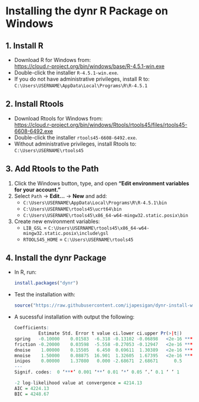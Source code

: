 # Installing the **dynr** R Package on Windows

## 1. Install R
- Download R for Windows from:  
  <https://cloud.r-project.org/bin/windows/base/R-4.5.1-win.exe>  
- Double-click the installer `R-4.5.1-win.exe`.  
- If you do not have administrative privileges, install R to:  
  `C:\Users\USERNAME\AppData\Local\Programs\R\R-4.5.1`

## 2. Install Rtools
- Download Rtools for Windows from:  
  <https://cloud.r-project.org/bin/windows/Rtools/rtools45/files/rtools45-6608-6492.exe>  
- Double-click the installer `rtools45-6608-6492.exe`.  
- Without administrative privileges, install Rtools to:  
  `C:\Users\USERNAME\rtools45`

## 3. Add Rtools to the Path
1. Click the Windows button, type, and open **“Edit environment variables for your account.”**  
2. Select `Path` → **Edit…** → **New** and add:
   - `C:\Users\USERNAME\AppData\Local\Programs\R\R-4.5.1\bin`
   - `C:\Users\USERNAME\rtools45\ucrt64\bin`
   - `C:\Users\USERNAME\rtools45\x86_64-w64-mingw32.static.posix\bin`
3. Create new environment variables:
   - `LIB_GSL` = `C:\Users\USERNAME\rtools45\x86_64-w64-mingw32.static.posix\include\gsl`
   - `RTOOLS45_HOME` = `C:\Users\USERNAME\rtools45`

## 4. Install the dynr Package
- In R, run:  
  ```r
  install.packages("dynr")
- Test the installation with:
  ```r
  source("https://raw.githubusercontent.com/ijapesigan/dynr-install-windows/refs/heads/main/dynr-demo.R")
- A sucessful installation with output the following:
  ```r
  Coefficients:
           Estimate Std. Error t value ci.lower ci.upper Pr(>|t|)    
  spring   -0.10000    0.01583  -6.318 -0.13102 -0.06898   <2e-16 ***
  friction -0.20000    0.03598  -5.558 -0.27053 -0.12947   <2e-16 ***
  dnoise    1.00000    0.15505   6.450  0.69611  1.30389   <2e-16 ***
  mnoise    1.50000    0.08875  16.901  1.32605  1.67395   <2e-16 ***
  inipos    0.00000    1.37080   0.000 -2.68671  2.68671      0.5    
  ---
  Signif. codes:  0 ‘***’ 0.001 ‘**’ 0.01 ‘*’ 0.05 ‘.’ 0.1 ‘ ’ 1

  -2 log-likelihood value at convergence = 4214.13
  AIC = 4224.13
  BIC = 4248.67

